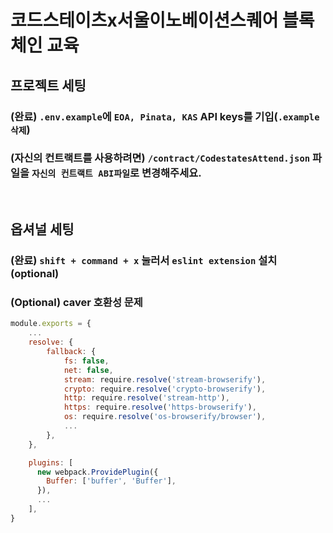 # 코드스테이츠x서울이노베이션스퀘어 블록체인 교육
## 프로젝트 세팅

### (완료) `.env.example`에 `EOA, Pinata, KAS` API keys를 기입(`.example 삭제`)

### (자신의 컨트랙트를 사용하려면) `/contract/CodestatesAttend.json` 파일을 `자신의 컨트랙트 ABI파일`로 변경해주세요.

<br />

## 옵셔널 세팅

### (완료) `shift + command + x` 눌러서 `eslint extension` 설치 (optional)

### (Optional) caver 호환성 문제

```js
module.exports = {
    ...
    resolve: {
        fallback: {
            fs: false,
            net: false,
            stream: require.resolve('stream-browserify'),
            crypto: require.resolve('crypto-browserify'),
            http: require.resolve('stream-http'),
            https: require.resolve('https-browserify'),
            os: require.resolve('os-browserify/browser'),
            ...
        },
    },

    plugins: [
      new webpack.ProvidePlugin({
        Buffer: ['buffer', 'Buffer'],
      }),
      ...
    ],
}
```
